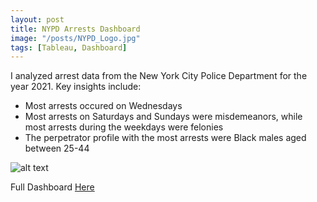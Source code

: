 ```yaml
---
layout: post
title: NYPD Arrests Dashboard
image: "/posts/NYPD_Logo.jpg"
tags: [Tableau, Dashboard]
---
```


I analyzed arrest data from the New York City Police Department for the year 2021. Key insights include:
- Most arrests occured on Wednesdays
- Most arrests on Saturdays and Sundays were misdemeanors, while most arrests during the weekdays were felonies
- The perpetrator profile with the most arrests were Black males aged between 25-44

![alt text](/img/posts/Onyx_November_Challenge.jpg "November Challenge!")

Full Dashboard [Here](https://public.tableau.com/app/profile/kedeisha/viz/OnyxNovemberChallenge/Dashboard1)

